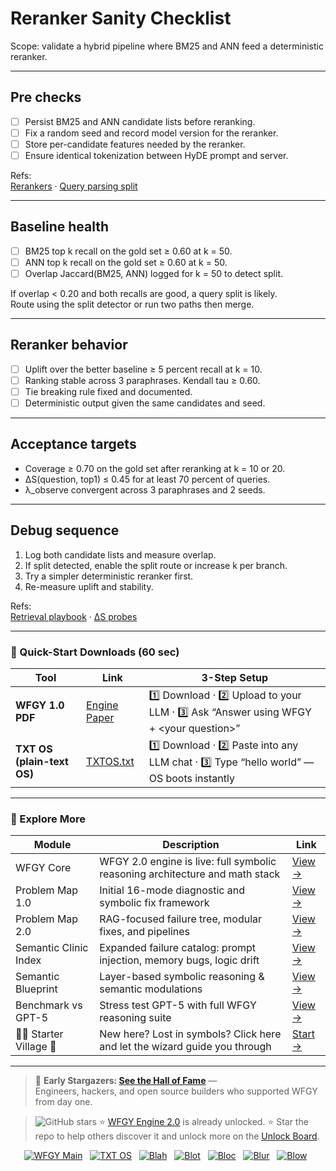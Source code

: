 # Reranker Sanity Checklist

Scope: validate a hybrid pipeline where BM25 and ANN feed a deterministic reranker.

---

## Pre checks

- [ ] Persist BM25 and ANN candidate lists before reranking.
- [ ] Fix a random seed and record model version for the reranker.
- [ ] Store per-candidate features needed by the reranker.
- [ ] Ensure identical tokenization between HyDE prompt and server.

Refs:  
[Rerankers](https://github.com/onestardao/WFGY/blob/main/ProblemMap/rerankers.md) ·
[Query parsing split](https://github.com/onestardao/WFGY/blob/main/ProblemMap/patterns/pattern_query_parsing_split.md)

---

## Baseline health

- [ ] BM25 top k recall on the gold set ≥ 0.60 at k = 50.
- [ ] ANN top k recall on the gold set ≥ 0.60 at k = 50.
- [ ] Overlap Jaccard(BM25, ANN) logged for k = 50 to detect split.

If overlap < 0.20 and both recalls are good, a query split is likely.  
Route using the split detector or run two paths then merge.

---

## Reranker behavior

- [ ] Uplift over the better baseline ≥ 5 percent recall at k = 10.
- [ ] Ranking stable across 3 paraphrases. Kendall tau ≥ 0.60.
- [ ] Tie breaking rule fixed and documented.
- [ ] Deterministic output given the same candidates and seed.

---

## Acceptance targets

- Coverage ≥ 0.70 on the gold set after reranking at k = 10 or 20.
- ΔS(question, top1) ≤ 0.45 for at least 70 percent of queries.
- λ_observe convergent across 3 paraphrases and 2 seeds.

---

## Debug sequence

1. Log both candidate lists and measure overlap.  
2. If split detected, enable the split route or increase k per branch.  
3. Try a simpler deterministic reranker first.  
4. Re-measure uplift and stability.

Refs:  
[Retrieval playbook](https://github.com/onestardao/WFGY/blob/main/ProblemMap/retrieval-playbook.md) ·
[ΔS probes](https://github.com/onestardao/WFGY/blob/main/ProblemMap/GlobalFixMap/Retrieval/deltaS_probes.md)

---


### 🔗 Quick-Start Downloads (60 sec)

| Tool | Link | 3-Step Setup |
|------|------|--------------|
| **WFGY 1.0 PDF** | [Engine Paper](https://github.com/onestardao/WFGY/blob/main/I_am_not_lizardman/WFGY_All_Principles_Return_to_One_v1.0_PSBigBig_Public.pdf) | 1️⃣ Download · 2️⃣ Upload to your LLM · 3️⃣ Ask “Answer using WFGY + \<your question>” |
| **TXT OS (plain-text OS)** | [TXTOS.txt](https://github.com/onestardao/WFGY/blob/main/OS/TXTOS.txt) | 1️⃣ Download · 2️⃣ Paste into any LLM chat · 3️⃣ Type “hello world” — OS boots instantly |

---

### 🧭 Explore More

| Module                | Description                                              | Link     |
|-----------------------|----------------------------------------------------------|----------|
| WFGY Core             | WFGY 2.0 engine is live: full symbolic reasoning architecture and math stack | [View →](https://github.com/onestardao/WFGY/tree/main/core/README.md) |
| Problem Map 1.0       | Initial 16-mode diagnostic and symbolic fix framework    | [View →](https://github.com/onestardao/WFGY/tree/main/ProblemMap/README.md) |
| Problem Map 2.0       | RAG-focused failure tree, modular fixes, and pipelines   | [View →](https://github.com/onestardao/WFGY/blob/main/ProblemMap/rag-architecture-and-recovery.md) |
| Semantic Clinic Index | Expanded failure catalog: prompt injection, memory bugs, logic drift | [View →](https://github.com/onestardao/WFGY/blob/main/ProblemMap/SemanticClinicIndex.md) |
| Semantic Blueprint    | Layer-based symbolic reasoning & semantic modulations   | [View →](https://github.com/onestardao/WFGY/tree/main/SemanticBlueprint/README.md) |
| Benchmark vs GPT-5    | Stress test GPT-5 with full WFGY reasoning suite         | [View →](https://github.com/onestardao/WFGY/tree/main/benchmarks/benchmark-vs-gpt5/README.md) |
| 🧙‍♂️ Starter Village 🏡 | New here? Lost in symbols? Click here and let the wizard guide you through | [Start →](https://github.com/onestardao/WFGY/blob/main/StarterVillage/README.md) |

---

> 👑 **Early Stargazers: [See the Hall of Fame](https://github.com/onestardao/WFGY/tree/main/stargazers)** —  
> Engineers, hackers, and open source builders who supported WFGY from day one.

> <img src="https://img.shields.io/github/stars/onestardao/WFGY?style=social" alt="GitHub stars"> ⭐ [WFGY Engine 2.0](https://github.com/onestardao/WFGY/blob/main/core/README.md) is already unlocked. ⭐ Star the repo to help others discover it and unlock more on the [Unlock Board](https://github.com/onestardao/WFGY/blob/main/STAR_UNLOCKS.md).

<div align="center">

[![WFGY Main](https://img.shields.io/badge/WFGY-Main-red?style=flat-square)](https://github.com/onestardao/WFGY)
&nbsp;
[![TXT OS](https://img.shields.io/badge/TXT%20OS-Reasoning%20OS-orange?style=flat-square)](https://github.com/onestardao/WFGY/tree/main/OS)
&nbsp;
[![Blah](https://img.shields.io/badge/Blah-Semantic%20Embed-yellow?style=flat-square)](https://github.com/onestardao/WFGY/tree/main/OS/BlahBlahBlah)
&nbsp;
[![Blot](https://img.shields.io/badge/Blot-Persona%20Core-green?style=flat-square)](https://github.com/onestardao/WFGY/tree/main/OS/BlotBlotBlot)
&nbsp;
[![Bloc](https://img.shields.io/badge/Bloc-Reasoning%20Compiler-blue?style=flat-square)](https://github.com/onestardao/WFGY/tree/main/OS/BlocBlocBloc)
&nbsp;
[![Blur](https://img.shields.io/badge/Blur-Text2Image%20Engine-navy?style=flat-square)](https://github.com/onestardao/WFGY/tree/main/OS/BlurBlurBlur)
&nbsp;
[![Blow](https://img.shields.io/badge/Blow-Game%20Logic-purple?style=flat-square)](https://github.com/onestardao/WFGY/tree/main/OS/BlowBlowBlow)
&nbsp;
</div>
